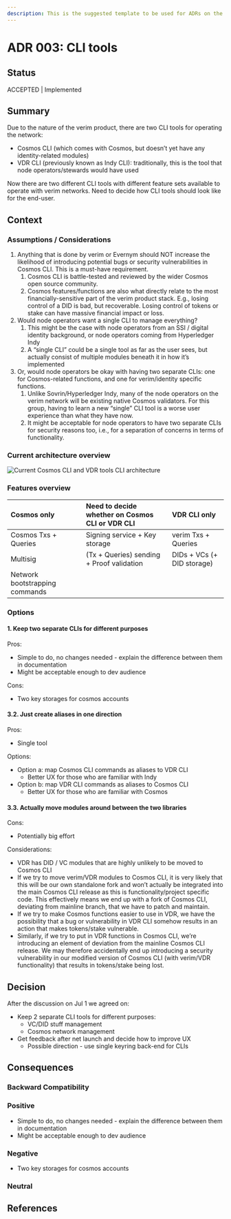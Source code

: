 ```yaml
---
description: This is the suggested template to be used for ADRs on the cheqd-node project.
---
```


# ADR 003: CLI tools

## Status

ACCEPTED \| Implemented

## Summary

Due to the nature of the verim product, there are two CLI tools for operating the network:

* Cosmos CLI \(which comes with Cosmos, but doesn’t yet have any identity-related modules\)
* VDR CLI \(previously known as Indy CLI\): traditionally, this is the tool that node operators/stewards would have used 

Now there are two different CLI tools with different feature sets available to operate with verim networks. Need to decide how CLI tools should look like for the end-user.

## Context

### Assumptions / Considerations

1. Anything that is done by verim or Evernym should NOT increase the likelihood of introducing potential bugs or security vulnerabilities in Cosmos CLI. This is a must-have requirement.
   1. Cosmos CLI is battle-tested and reviewed by the wider Cosmos open source community.
   2. Cosmos features/functions are also what directly relate to the most financially-sensitive part of the verim product stack. E.g., losing control of a DID is bad, but recoverable. Losing control of tokens or stake can have massive financial impact or loss.
2. Would node operators want a single CLI to manage everything?
   1. This might be the case with node operators from an SSI / digital identity background, or node operators coming from Hyperledger Indy
   2. A “single CLI” could be a single tool as far as the user sees, but actually consist of multiple modules beneath it in how it’s implemented
3. Or, would node operators be okay with having two separate CLIs: one for Cosmos-related functions, and one for verim/identity specific functions.
   1. Unlike Sovrin/Hyperledger Indy, many of the node operators on the verim network will be existing native Cosmos validators. For this group, having to learn a new “single” CLI tool is a worse user experience than what they have now.
   2. It might be acceptable for node operators to have two separate CLIs for security reasons too, i.e., for a separation of concerns in terms of functionality.

### Current architecture overview

![Current Cosmos CLI and VDR tools CLI architecture](https://lh3.googleusercontent.com/cMdfEe19vqDVaRJ0kP97KGCUHauEpnh2TV1OhmvGqOFqqIkhWXGkdKxONDLjW2rnU83k9yelFWK_jhsqQoF57tNf8ChrPeIZsiLys3LKVT_QKG9Gk7Mir4ChbCeiUKs2V7l7jE8d=s0)

### Features overview

| Cosmos only | Need to decide whether on Cosmos CLI or VDR CLI | VDR CLI only |
| :--- | :--- | :--- |
| Cosmos Txs + Queries | Signing service + Key storage | verim Txs + Queries |
| Multisig | \(Tx + Queries\) sending + Proof validation | DIDs + VCs \(+ DID storage\) |
| Network bootstrapping commands |  |  |

### Options

#### 1. Keep two separate CLIs for different purposes

Pros:

* Simple to do, no changes needed - explain the difference between them in documentation
* Might be acceptable enough to dev audience

Cons:

* Two key storages for cosmos accounts

#### 3.2. Just create aliases in one direction

Pros:

* Single tool

Options:

* Option a: map Cosmos CLI commands as aliases to VDR CLI
  * Better UX for those who are familiar with Indy
* Option b: map VDR CLI commands as aliases to Cosmos CLI
  * Better UX for those who are familiar with Cosmos

#### 3.3. Actually move modules around between the two libraries

Cons:

* Potentially big effort

Considerations:

* VDR has DID / VC modules that are highly unlikely to be moved to Cosmos CLI
* If we try to move verim/VDR modules to Cosmos CLI, it is very likely that this will be our own standalone fork and won’t actually be integrated into the main Cosmos CLI release as this is functionality/project specific code. This effectively means we end up with a fork of Cosmos CLI, deviating from mainline branch, that we have to patch and maintain.
* If we try to make Cosmos functions easier to use in VDR, we have the possibility that a bug or vulnerability in VDR CLI somehow results in an action that makes tokens/stake vulnerable.
* Similarly, if we try to put in VDR functions in Cosmos CLI, we’re introducing an element of deviation from the mainline Cosmos CLI release. We may therefore accidentally end up introducing a security vulnerability in our modified version of Cosmos CLI \(with verim/VDR functionality\) that results in tokens/stake being lost.

## Decision

After the discussion on Jul 1 we agreed on:

* Keep 2 separate CLI tools for different purposes:
  * VC/DID stuff management
  * Cosmos network management
* Get feedback after net launch and decide how to improve UX
  * Possible direction - use single keyring back-end for CLIs

## Consequences

### Backward Compatibility

### Positive

* Simple to do, no changes needed - explain the difference between them in documentation
* Might be acceptable enough to dev audience

### Negative

* Two key storages for cosmos accounts

### Neutral

## References


